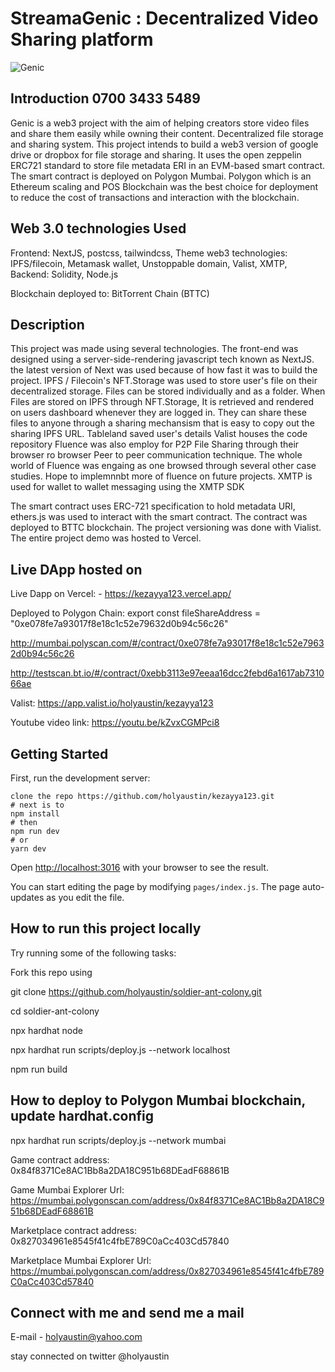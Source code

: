 # StreamaGenic : Decentralized Video Sharing platform

![Genic](https://bafkreievjsq4glmoz4lzvwob6yfsaifpbufsnj47oz47ml4oa6dh4enhbi.ipfs.nftstorage.link/)

## Introduction 0700 3433 5489

Genic is a web3 project with the aim of helping creators store video files and share them easily while owning their content. Decentralized file storage and sharing system. This project intends to build a web3 version of google drive or dropbox for file storage and sharing. It uses the open zeppelin ERC721 standard to store file metadata ERI in an EVM-based smart contract. The smart contract is deployed on Polygon Mumbai. Polygon which is an Ethereum scaling and POS Blockchain was the best choice for deployment to reduce the cost of transactions and interaction with the blockchain.

## Web 3.0 technologies Used

Frontend: NextJS, postcss, tailwindcss, Theme
web3 technologies: IPFS/filecoin, Metamask wallet, Unstoppable domain,   Valist, XMTP,  
Backend: Solidity, Node.js

Blockchain deployed to:  BitTorrent Chain (BTTC)

## Description

This project was made using several technologies. The front-end was designed using a server-side-rendering javascript tech known as NextJS. the latest version of Next was used because of how fast it was to build the project.  IPFS / Filecoin's NFT.Storage was used to store user's file on their decentralized storage. Files can be stored individually and as a folder. When Files are stored on IPFS through NFT.Storage, It is retrieved and rendered on users dashboard whenever they are logged in. They can share these files to anyone through a sharing mechansism that is easy to copy out the sharing IPFS URL.
Tableland saved user's details
Valist houses the code repository
 Fluence was also employ for P2P File Sharing through their browser ro browser Peer to peer communication technique. The whole world of Fluence was engaing as one browsed through several other case studies. Hope to implemnnbt more of fluence on future projects.
 XMTP is used for wallet to wallet messaging using the XMTP SDK

The smart contract uses ERC-721 specification to hold metadata URI, ethers.js was used to interact with the smart contract. The contract was deployed to BTTC blockchain. The project versioning was done with Vialist. The entire project demo was hosted to Vercel.

## Live DApp hosted on

Live Dapp on Vercel: - <https://kezayya123.vercel.app/>

Deployed to Polygon Chain:
  export const fileShareAddress = "0xe078fe7a93017f8e18c1c52e79632d0b94c56c26"

  <http://mumbai.polyscan.com/#/contract/0xe078fe7a93017f8e18c1c52e79632d0b94c56c26>

  <http://testscan.bt.io/#/contract/0xebb3113e97eeaa16dcc2febd6a1617ab731066ae>

  Valist: <https://app.valist.io/holyaustin/kezayya123>

 Youtube video link: <https://youtu.be/kZvxCGMPci8>

## Getting Started

First, run the development server:

```
clone the repo https://github.com/holyaustin/kezayya123.git
# next is to 
npm install
# then
npm run dev
# or
yarn dev
```

Open [http://localhost:3016](http://localhost:3016) with your browser to see the result.

You can start editing the page by modifying `pages/index.js`. The page auto-updates as you edit the file.

## How to run this project locally

Try running some of the following tasks:

Fork this repo using

git clone <https://github.com/holyaustin/soldier-ant-colony.git>

cd soldier-ant-colony

npx hardhat node

npx hardhat run scripts/deploy.js --network localhost

npm run build

## How to deploy to Polygon Mumbai  blockchain, update hardhat.config

npx hardhat run scripts/deploy.js --network mumbai

Game contract address: 0x84f8371Ce8AC1Bb8a2DA18C951b68DEadF68861B

Game Mumbai Explorer Url: <https://mumbai.polygonscan.com/address/0x84f8371Ce8AC1Bb8a2DA18C951b68DEadF68861B>

Marketplace contract address: 0x827034961e8545f41c4fbE789C0aCc403Cd57840

Marketplace Mumbai Explorer Url: <https://mumbai.polygonscan.com/address/0x827034961e8545f41c4fbE789C0aCc403Cd57840>

## Connect with me and send me a mail

E-mail - holyaustin@yahoo.com

stay connected on twitter @holyaustin

